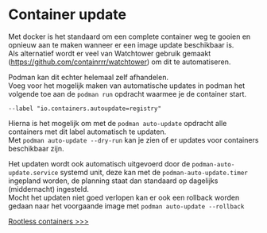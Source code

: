 # Container update

Met docker is het standaard om een complete container weg te gooien en opnieuw aan te maken wanneer er een image update beschikbaar is.  
Als alternatief wordt er veel van Watchtower gebruik gemaakt (https://github.com/containrrr/watchtower) om dit te automatiseren.

Podman kan dit echter helemaal zelf afhandelen.  
Voeg voor het mogelijk maken van automatische updates in podman het volgende toe aan de `podman run` opdracht waarmee je de container start.

`--label "io.containers.autoupdate=registry"`

Hierna is het mogelijk om met de `podman auto-update` opdracht alle containers met dit label automatisch te updaten.  
Met `podman auto-update --dry-run` kan je zien of er updates voor containers beschikbaar zijn.

Het updaten wordt ook automatisch uitgevoerd door de `podman-auto-update.service` systemd unit, deze kan met de `podman-auto-update.timer` ingepland worden, de planning staat dan standaard op dagelijks (middernacht) ingesteld.  
Mocht het updaten niet goed verlopen kan er ook een rollback worden gedaan naar het voorgaande image met `podman auto-update --rollback`

[Rootless containers >>>](11-rootless.md)
